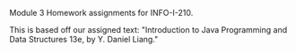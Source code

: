 Module 3 Homework assignments for INFO-I-210. 

This is based off our assigned text: "Introduction to Java Programming and Data Structures 13e, by Y. Daniel
Liang."
